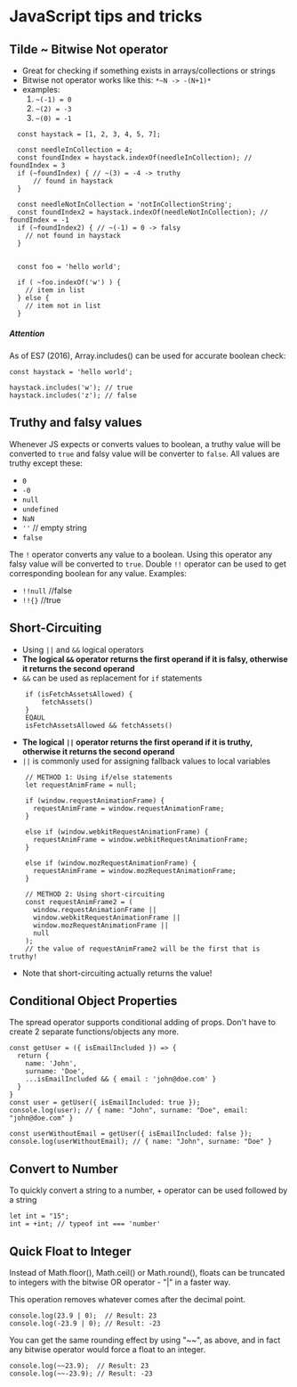 # JavaScript tips and tricks


## Tilde ~ Bitwise Not operator
- Great for checking if something exists in arrays/collections or strings
- Bitwise not operator works like this: `*~N -> -(N+1)*`
- examples:
    1) `~(-1) = 0`
    2) `~(2) = -3`
    3) `~(0) = -1`
    
````
  const haystack = [1, 2, 3, 4, 5, 7];
  
  const needleInCollection = 4;
  const foundIndex = haystack.indexOf(needleInCollection); // foundIndex = 3
  if (~foundIndex) { // ~(3) = -4 -> truthy
      // found in haystack
  }

  const needleNotInCollection = 'notInCollectionString';
  const foundIndex2 = haystack.indexOf(needleNotInCollection); // foundIndex = -1
  if (~foundIndex2) { // ~(-1) = 0 -> falsy
    // not found in haystack
  }
  
````

````
  const foo = 'hello world';
  
  if ( ~foo.indexOf('w') ) {
    // item in list
  } else {
    // item not in list
  }
````

##### Attention
As of ES7 (2016), Array.includes() can be used for accurate boolean check:
````
const haystack = 'hello world';

haystack.includes('w'); // true
haystack.includes('z'); // false
````


## Truthy and falsy values
Whenever JS expects or converts values to boolean, a truthy value will be converted to `true` and falsy value will be converter to `false`. All values are truthy except these:
* `0`
* `-0`
* `null`
* `undefined`
* `NaN`
* `''` // empty string
* `false`

The `!` operator converts any value to a boolean. Using this operator any falsy value will be converted to `true`. Double `!!` operator can be used to get corresponding boolean for any value. Examples:
* `!!null` //false
* `!!{}` //true


## Short-Circuiting
- Using `||` and `&&` logical operators
- **The logical `&&` operator returns the first operand if it is falsy, otherwise it returns the second operand**
- `&&` can be used as replacement for `if` statements
````
    if (isFetchAssetsAllowed) {
        fetchAssets()    
    }
    EQAUL
    isFetchAssetsAllowed && fetchAssets()
````
- **The logical `||` operator returns the first operand if it is truthy, otherwise it returns the second operand**
- `||` is commonly used for assigning fallback values to local variables
````
    // METHOD 1: Using if/else statements
    let requestAnimFrame = null;
    
    if (window.requestAnimationFrame) {
      requestAnimFrame = window.requestAnimationFrame;
    }
    
    else if (window.webkitRequestAnimationFrame) {
      requestAnimFrame = window.webkitRequestAnimationFrame;
    }
    
    else if (window.mozRequestAnimationFrame) {
      requestAnimFrame = window.mozRequestAnimationFrame;
    }
    
    // METHOD 2: Using short-circuiting
    const requestAnimFrame2 = (
      window.requestAnimationFrame ||
      window.webkitRequestAnimationFrame ||
      window.mozRequestAnimationFrame ||
      null
    );
    // the value of requestAnimFrame2 will be the first that is truthy!
````
- Note that short-circuiting actually returns the value!


## Conditional Object Properties
The spread operator supports conditional adding of props. Don't have to create 2 separate functions/objects any more.
````
const getUser = ({ isEmailIncluded }) => {
  return {
    name: 'John',
    surname: 'Doe',
    ...isEmailIncluded && { email : 'john@doe.com' }
  }
}
const user = getUser({ isEmailIncluded: true });
console.log(user); // { name: "John", surname: "Doe", email: "john@doe.com" }

const userWithoutEmail = getUser({ isEmailIncluded: false });
console.log(userWithoutEmail); // { name: "John", surname: "Doe" }

````


## Convert to Number
To quickly convert a string to a number, + operator can be used followed by a string
````
let int = "15";
int = +int; // typeof int === 'number'
````


## Quick Float to Integer
Instead of Math.floor(), Math.ceil() or Math.round(), floats can be truncated to integers with the bitwise OR operator - "|" in a faster way.

This operation removes whatever comes after the decimal point.

````
console.log(23.9 | 0);  // Result: 23
console.log(-23.9 | 0); // Result: -23
````
You can get the same rounding effect by using "~~", as above, and in fact any bitwise operator would force a float to an integer.

````
console.log(~~23.9);  // Result: 23
console.log(~~-23.9); // Result: -23
````